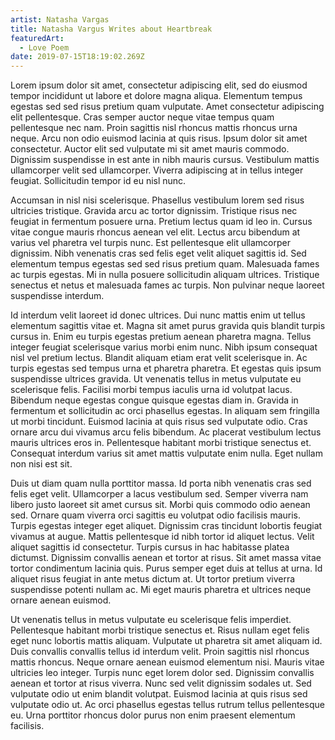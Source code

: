 ```yaml
---
artist: Natasha Vargas
title: Natasha Vargus Writes about Heartbreak
featuredArt:
  - Love Poem
date: 2019-07-15T18:19:02.269Z
---
```

Lorem ipsum dolor sit amet, consectetur adipiscing elit, sed do eiusmod tempor incididunt ut labore et dolore magna aliqua. Elementum tempus egestas sed sed risus pretium quam vulputate. Amet consectetur adipiscing elit pellentesque. Cras semper auctor neque vitae tempus quam pellentesque nec nam. Proin sagittis nisl rhoncus mattis rhoncus urna neque. Arcu non odio euismod lacinia at quis risus. Ipsum dolor sit amet consectetur. Auctor elit sed vulputate mi sit amet mauris commodo. Dignissim suspendisse in est ante in nibh mauris cursus. Vestibulum mattis ullamcorper velit sed ullamcorper. Viverra adipiscing at in tellus integer feugiat. Sollicitudin tempor id eu nisl nunc.

Accumsan in nisl nisi scelerisque. Phasellus vestibulum lorem sed risus ultricies tristique. Gravida arcu ac tortor dignissim. Tristique risus nec feugiat in fermentum posuere urna. Pretium lectus quam id leo in. Cursus vitae congue mauris rhoncus aenean vel elit. Lectus arcu bibendum at varius vel pharetra vel turpis nunc. Est pellentesque elit ullamcorper dignissim. Nibh venenatis cras sed felis eget velit aliquet sagittis id. Sed elementum tempus egestas sed sed risus pretium quam. Malesuada fames ac turpis egestas. Mi in nulla posuere sollicitudin aliquam ultrices. Tristique senectus et netus et malesuada fames ac turpis. Non pulvinar neque laoreet suspendisse interdum.

Id interdum velit laoreet id donec ultrices. Dui nunc mattis enim ut tellus elementum sagittis vitae et. Magna sit amet purus gravida quis blandit turpis cursus in. Enim eu turpis egestas pretium aenean pharetra magna. Tellus integer feugiat scelerisque varius morbi enim nunc. Nibh ipsum consequat nisl vel pretium lectus. Blandit aliquam etiam erat velit scelerisque in. Ac turpis egestas sed tempus urna et pharetra pharetra. Et egestas quis ipsum suspendisse ultrices gravida. Ut venenatis tellus in metus vulputate eu scelerisque felis. Facilisi morbi tempus iaculis urna id volutpat lacus. Bibendum neque egestas congue quisque egestas diam in. Gravida in fermentum et sollicitudin ac orci phasellus egestas. In aliquam sem fringilla ut morbi tincidunt. Euismod lacinia at quis risus sed vulputate odio. Cras ornare arcu dui vivamus arcu felis bibendum. Ac placerat vestibulum lectus mauris ultrices eros in. Pellentesque habitant morbi tristique senectus et. Consequat interdum varius sit amet mattis vulputate enim nulla. Eget nullam non nisi est sit.

Duis ut diam quam nulla porttitor massa. Id porta nibh venenatis cras sed felis eget velit. Ullamcorper a lacus vestibulum sed. Semper viverra nam libero justo laoreet sit amet cursus sit. Morbi quis commodo odio aenean sed. Ornare quam viverra orci sagittis eu volutpat odio facilisis mauris. Turpis egestas integer eget aliquet. Dignissim cras tincidunt lobortis feugiat vivamus at augue. Mattis pellentesque id nibh tortor id aliquet lectus. Velit aliquet sagittis id consectetur. Turpis cursus in hac habitasse platea dictumst. Dignissim convallis aenean et tortor at risus. Sit amet massa vitae tortor condimentum lacinia quis. Purus semper eget duis at tellus at urna. Id aliquet risus feugiat in ante metus dictum at. Ut tortor pretium viverra suspendisse potenti nullam ac. Mi eget mauris pharetra et ultrices neque ornare aenean euismod.

Ut venenatis tellus in metus vulputate eu scelerisque felis imperdiet. Pellentesque habitant morbi tristique senectus et. Risus nullam eget felis eget nunc lobortis mattis aliquam. Vulputate ut pharetra sit amet aliquam id. Duis convallis convallis tellus id interdum velit. Proin sagittis nisl rhoncus mattis rhoncus. Neque ornare aenean euismod elementum nisi. Mauris vitae ultricies leo integer. Turpis nunc eget lorem dolor sed. Dignissim convallis aenean et tortor at risus viverra. Nunc sed velit dignissim sodales ut. Sed vulputate odio ut enim blandit volutpat. Euismod lacinia at quis risus sed vulputate odio ut. Ac orci phasellus egestas tellus rutrum tellus pellentesque eu. Urna porttitor rhoncus dolor purus non enim praesent elementum facilisis.
